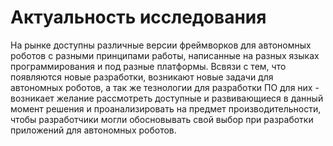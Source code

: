 # Актуальность исследования
На рынке доступны различные версии фреймворков для автономных роботов с разными принципами работы, написанные на разных языках программирования и под разные платформы. Всвязи с тем, что появляются новые разработки, возникают новые задачи для автономных роботов, а так же тезнологии для разработки ПО для них - возникает желание рассмотреть доступные и развивающиеся в данный момент решения и проанализировать на предмет производительности, чтобы разработчики могли обосновывать свой выбор при разработки приложений для автономных роботов.
